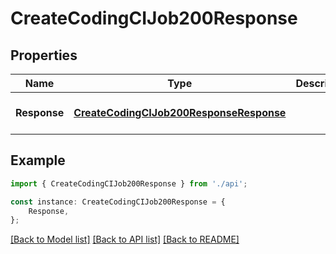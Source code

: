 # CreateCodingCIJob200Response


## Properties

Name | Type | Description | Notes
------------ | ------------- | ------------- | -------------
**Response** | [**CreateCodingCIJob200ResponseResponse**](CreateCodingCIJob200ResponseResponse.md) |  | [optional] [default to undefined]

## Example

```typescript
import { CreateCodingCIJob200Response } from './api';

const instance: CreateCodingCIJob200Response = {
    Response,
};
```

[[Back to Model list]](../README.md#documentation-for-models) [[Back to API list]](../README.md#documentation-for-api-endpoints) [[Back to README]](../README.md)
